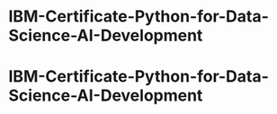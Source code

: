 # IBM-Certificate-Python-for-Data-Science-AI-Development
# IBM-Certificate-Python-for-Data-Science-AI-Development
